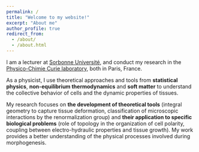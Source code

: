 ```yaml
---
permalink: /
title: "Welcome to my website!"
excerpt: "About me"
author_profile: true
redirect_from:
  - /about/
  - /about.html
---
```


I am a lecturer at [Sorbonne Université](https://www.sorbonne-universite.fr/en), and conduct my research in the [Physico-Chimie Curie laboratory](https://institut-curie.org/unit/umr168), both in Paris, France.

As a physicist, I use theoretical approaches and tools from **statistical physics**, **non-equilibrium thermodynamics** and **soft matter** to understand the collective behavior of cells and the dynamic properties of tissues.

My research focuses on **the development of theoretical tools** (integral geometry to capture tissue deformation, classification of microscopic interactions by the renormalization group) and **their application to specific biological problems** (role of topology in the organization of cell polarity, coupling between electro-hydraulic properties and tissue growth). My work provides a better understanding of the physical processes involved during morphogenesis.
